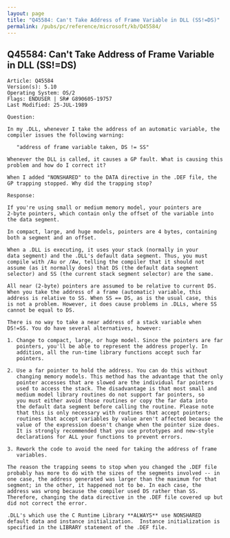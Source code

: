 ```yaml
---
layout: page
title: "Q45584: Can't Take Address of Frame Variable in DLL (SS!=DS)"
permalink: /pubs/pc/reference/microsoft/kb/Q45584/
---
```


## Q45584: Can't Take Address of Frame Variable in DLL (SS!=DS)

	Article: Q45584
	Version(s): 5.10
	Operating System: OS/2
	Flags: ENDUSER | SR# G890605-19757
	Last Modified: 25-JUL-1989
	
	Question:
	
	In my .DLL, whenever I take the address of an automatic variable, the
	compiler issues the following warning:
	
	   "address of frame variable taken, DS != SS"
	
	Whenever the DLL is called, it causes a GP fault. What is causing this
	problem and how do I correct it?
	
	When I added "NONSHARED" to the DATA directive in the .DEF file, the
	GP trapping stopped. Why did the trapping stop?
	
	Response:
	
	If you're using small or medium memory model, your pointers are
	2-byte pointers, which contain only the offset of the variable into
	the data segment.
	
	In compact, large, and huge models, pointers are 4 bytes, containing
	both a segment and an offset.
	
	When a .DLL is executing, it uses your stack (normally in your
	data segment) and the .DLL's default data segment. Thus, you must
	compile with /Au or /Aw, telling the compiler that it should not
	assume (as it normally does) that DS (the default data segment
	selector) and SS (the current stack segment selector) are the same.
	
	All near (2-byte) pointers are assumed to be relative to current DS.
	When you take the address of a frame (automatic) variable, this
	address is relative to SS. When SS == DS, as is the usual case, this
	is not a problem. However, it does cause problems in .DLLs, where SS
	cannot be equal to DS.
	
	There is no way to take a near address of a stack variable when
	DS!=SS. You do have several alternatives, however:
	
	1. Change to compact, large, or huge model. Since the pointers are far
	   pointers, you'll be able to represent the address properly. In
	   addition, all the run-time library functions accept such far
	   pointers.
	
	2. Use a far pointer to hold the address. You can do this without
	   changing memory models. This method has the advantage that the only
	   pointer accesses that are slowed are the individual far pointers
	   used to access the stack. The disadvantage is that most small and
	   medium model library routines do not support far pointers, so
	   you must either avoid those routines or copy the far data into
	   the default data segment before calling the routine. Please note
	   that this is only necessary with routines that accept pointers;
	   routines that accept variables by value aren't affected because the
	   value of the expression doesn't change when the pointer size does.
	   It is strongly recommended that you use prototypes and new-style
	   declarations for ALL your functions to prevent errors.
	
	3. Rework the code to avoid the need for taking the address of frame
	   variables.
	
	The reason the trapping seems to stop when you changed the .DEF file
	probably has more to do with the sizes of the segments involved -- in
	one case, the address generated was larger than the maximum for that
	segment; in the other, it happened not to be. In each case, the
	address was wrong because the compiler used DS rather than SS.
	Therefore, changing the data directive in the .DEF file covered up but
	did not correct the error.
	
	.DLL's which use the C Runtime Library **ALWAYS** use NONSHARED
	default data and instance initialization.  Instance initialization is
	specified in the LIBRARY statement of the .DEF file.
